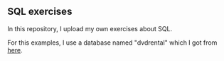 ## SQL exercises

In this repository, I upload my own exercises about SQL.

For this examples, I use a database named "dvdrental" which I got from [here](https://www.postgresqltutorial.com/wp-content/uploads/2019/05/dvdrental.zip).
